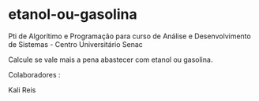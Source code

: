 # etanol-ou-gasolina

Pti de Algorítimo e Programação para curso de Análise e Desenvolvimento de Sistemas - Centro Universitário Senac

Calcule se vale mais a pena abastecer com etanol ou gasolina.

Colaboradores :

Kali Reis
